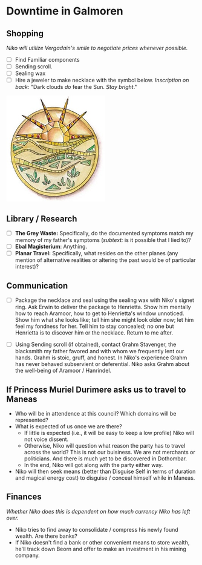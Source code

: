 # Downtime in Galmoren

## Shopping
*Niko will utilize Vergadain's smile to negotiate prices whenever possible.*

- [ ] Find Familiar components
- [ ] Sending scroll.
- [ ] Sealing wax
- [ ] Hire a jeweler to make necklace with the symbol below. *Inscription on back:* "Dark clouds *do* fear the Sun. *Stay bright*."

![Lathander](../../images/for_henrietta.jpg)

## Library / Research
- [ ] **The Grey Waste:** Specifically, do the documented symptoms match my memory of my father's symptoms (*subtext:* is it possible that I lied to)?
- [ ] **Ebal Magisterium**: Anything.
- [ ] **Planar Travel:** Specifically, what resides on the other planes (any mention of alternative realities or altering the past would be of particular interest)?

## Communication
- [ ] Package the necklace and seal using the sealing wax with Niko's signet ring. Ask Erwin to deliver the package to Henrietta. Show him mentally how to reach Aramoor, how to get to Henrietta's window unnoticed. Show him what she looks like; tell him she might look older now; let him feel my fondness for her. Tell him to stay concealed; no one but Henrietta is to discover him or the necklace. Return to me after.
- [ ] Using Sending scroll (if obtained), contact Grahm Stavenger, the blacksmith my father favored and with whom we frequently lent our hands. Grahm is stoic, gruff, and honest. In Niko's experience Grahm has never behaved subservient or deferential. Niko asks Grahm about the well-being of Aramoor / Hanrindel. 


## If Princess Muriel Durimere asks us to travel to Maneas
- Who will be in attendence at this council? Which domains will be represented?
- What is expected of us once we are there?
    - If little is expected (i.e., it will be easy to keep a low profile) Niko will not voice dissent.
    - Otherwise, Niko will question what reason the party has to travel across the world? This is not our buisiness. We are not merchants or politicians. And there is much yet to be discovered in Dothombar. 
    - In the end, Niko will got along with the party either way.
- Niko will then seek means (better than Disguise Self in terms of duration and magical energy cost) to disguise / conceal himself while in Maneas.

## Finances 
*Whether Niko does this is dependent on how much currency Niko has left over.*
- Niko tries to find away to consolidate / compress his newly found wealth. Are there banks? 
- If Niko doesn't find a bank or other convenient means to store wealth, he'll track down Beorn and offer to make an investment in his mining company.
